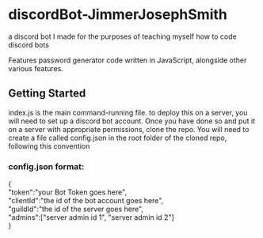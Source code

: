 # discordBot-JimmerJosephSmith
a discord bot I made for the purposes of teaching myself how to code discord bots

Features password generator code written in JavaScript, alongside other various features.

## Getting Started
index.js is the main command-running file. to deploy this on a server, you will need to set up a discord bot account. Once you have done so and put it on a server with appropriate permissions, clone the repo. You will need to create a file called config.json in the root folder of the cloned repo, following this convention

### config.json format:
{<br>
  "token":"your Bot Token goes here",<br>
  "clientId":"the id of the bot account goes here",<br>
  "guildId":"the id of the server goes here",<br>
  "admins":["server admin id 1", "server admin id 2"]<br>
}
